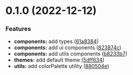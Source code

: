 

# 0.1.0 (2022-12-12)


### Features

* **components:** add types ([61a8384](https://github.com/TazDeCoder/glow-mui3/commit/61a8384459f7c38c1c9bd8f84b5176d391aff05a))
* **components:** add ui components ([823874c](https://github.com/TazDeCoder/glow-mui3/commit/823874c7d17f66d76f3ab20e7ebad8b2c2edd33b))
* **components:** add utils components ([b8233b7](https://github.com/TazDeCoder/glow-mui3/commit/b8233b7c61fba2ca78847a1c715637f4fb585a8e))
* **themes:** add default theme ([5dff634](https://github.com/TazDeCoder/glow-mui3/commit/5dff6348e0cd892f6afc1f7141feb320578cbd26))
* **utils:** add colorPalette utility ([880504e](https://github.com/TazDeCoder/glow-mui3/commit/880504ef805c3aa35080ceb566cdfd66bfa6d1d6))